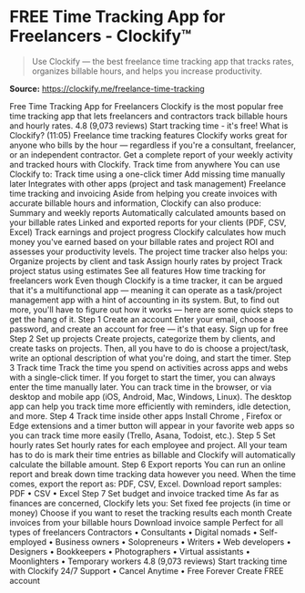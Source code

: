# FREE Time Tracking App for Freelancers - Clockify™

> Use Clockify — the best freelance time tracking app that tracks rates, organizes billable hours, and helps you increase productivity.

**Source:** https://clockify.me/freelance-time-tracking

Free Time Tracking App for Freelancers
Clockify is the most popular free time tracking app that lets freelancers and contractors track billable hours and hourly rates.
4.8 (9,073 reviews)
Start tracking time - it's free!
What is Clockify? (11:05)
Freelance time tracking features
Clockify works great for anyone who bills by the hour — regardless if you're a consultant, freelancer, or an independent contractor. Get a complete report of your weekly activity and
tracked hours
with Clockify.
Track time from anywhere
You can use Clockify to:
Track time using a one-click timer
Add missing time manually later
Integrates with
other apps (project and task management)
Freelance time tracking and invoicing
Aside from helping you create invoices with accurate billable hours and information, Clockify can also produce:
Summary and weekly reports
Automatically calculated amounts based on your billable rates
Linked and exported reports for your clients (PDF, CSV, Excel)
Track earnings and project progress
Clockify calculates how much money you've earned based on your billable rates and project ROI and assesses your productivity levels. The project time tracker also helps you:
Organize projects by client and task
Assign hourly rates by project
Track project status using estimates
See all features
How time tracking for freelancers work
Even though Clockify is a time tracker, it can be argued that it's a multifunctional app — meaning it can operate as a task/project management app with a hint of accounting in its system.
But, to find out more, you'll have to figure out how it works — here are some quick steps to get the hang of it.
Step 1
Create an account
Enter your email, choose a password, and create an account for free — it's that easy.
Sign up for free
Step 2
Set up projects
Create projects, categorize them by clients, and create tasks on projects. Then, all you have to do is choose a project/task, write an optional description of what you're doing, and start the timer.
Step 3
Track time
Track the time you spend on activities across apps and webs with a single-click timer. If you forget to start the timer, you can always enter the time manually later.
You can track time in the browser, or via
desktop and mobile app
(iOS, Android, Mac, Windows, Linux). The desktop app can help you track time more efficiently with reminders, idle detection, and more.
Step 4
Track time inside other apps
Install
Chrome
,
Firefox
or
Edge extensions
and a timer button will appear in your
favorite web apps
so you can track time more easily (Trello, Asana, Todoist, etc.).
Step 5
Set hourly rates
Set hourly rates for each employee and project. All your team has to do is mark their time entries as billable and Clockify will automatically calculate the billable amount.
Step 6
Export reports
You can run an online report and break down time tracking data however you need.
When the time comes, export the report as: PDF, CSV, Excel.
Download report samples:
PDF
•
CSV
•
Excel
Step 7
Set budget and invoice tracked time
As far as finances are concerned, Clockify lets you:
Set fixed fee projects (in time or money)
Choose if you want to reset the tracking results each month
Create invoices from your billable hours
Download invoice sample
Perfect for all types of freelancers
Contractors • Consultants • Digital nomads • Self-employed • Business owners • Solopreneurs • Writers • Web developers • Designers • Bookkeepers • Photographers • Virtual assistants • Moonlighters • Temporary workers
4.8 (9,073 reviews)
Start tracking time with Clockify
24/7 Support
•
Cancel Anytime
•
Free Forever
Create FREE account